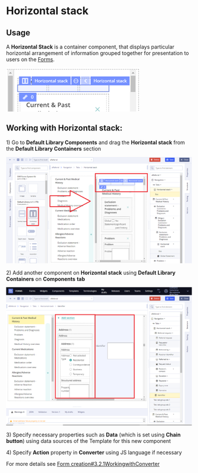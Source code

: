 # Horizontal stack

## Usage <a id="Horizontalstack-Usage"></a>

A **Horizontal Stack** is a container component, that displays particular horizontal arrangement of information grouped together for presentation to users on the [Forms](https://wiki.solit-clouds.ru/pages/viewpage.action?pageId=34832642). 

![](../../.gitbook/assets/34839859.png)

## Working with Horizontal stack: <a id="Horizontalstack-WorkingwithHorizontalstack:"></a>

1\) Go to **Default Library Components** and drag the **Horizontal stack** from the **Default Library Containers** section

![](../../.gitbook/assets/34839860.png)

2\) Add another component on **Horizontal stack** using **Default Library Containers** on **Components** **tab**

![](../../.gitbook/assets/34840007.png)

3\) Specify necessary properties such as **Data** \(which is set using **Chain button**\) using data sources of the Template for this new component 

4\) Specify **Action** property in **Converter** using JS language if necessary

For more details see [Form creation\#3.2.1WorkingwithConverter](https://wiki.solit-clouds.ru/display/EHR/Form+creation#Formcreation-3.2.1WorkingwithConverter)

